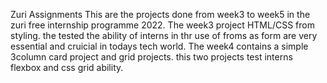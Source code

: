 
Zuri Assignments
This are the projects done from week3 to week5 in the zuri free internship programme 2022.
 The week3 project  HTML/CSS from styling. the tested the ability of interns in thr use of froms as form are very essential and cruicial in todays tech world.
 The week4 contains a simple 3column card project and grid projects.
this two projects test interns flexbox and css grid ability.
